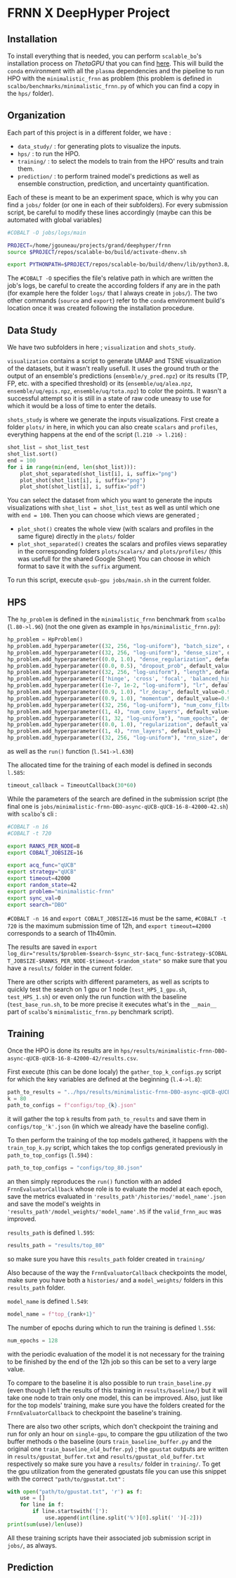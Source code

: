 # FRNN X DeepHyper Project

## Installation

To install everything that is needed, you can perform ``scalable_bo``'s installation process on *ThetaGPU* that you can find [here](https://github.com/deephyper/scalable-bo/blob/main/README.md#for-thetagpu-alcf). This will build the ``conda`` environment with all the ``plasma`` dependencies and the pipeline to run HPO with the ``minimalistic_frnn`` as problem (this problem is defined in ``scalbo/benchmarks/minimalistic_frnn.py`` of which you can find a copy in the ``hps/`` folder).

## Organization

Each part of this project is in a different folder, we have :

- ``data_study/`` : for generating plots to visualize the inputs.
- ``hps/`` : to run the HPO.
- ``training/`` : to select the models to train from the HPO' results and train them.
- ``prediction/`` : to perform trained model's predictions as well as ensemble construction, prediction, and uncertainty quantification.

Each of these is meant to be an experiment space, which is why you can find a ``jobs/`` folder (or one in each of their subfolders). For every submission script, be careful to modify these lines accordingly (maybe can this be automated with global variables)

```bash
#COBALT -O jobs/logs/main

PROJECT=/home/jgouneau/projects/grand/deephyper/frnn
source $PROJECT/repos/scalable-bo/build/activate-dhenv.sh

export PYTHONPATH=$PROJECT/repos/scalable-bo/build/dhenv/lib/python3.8/site-packages/:$PYTHONPATH

```

The ``#COBALT -O`` specifies the file's relative path in which are written the job's logs, be careful to create the according folders if any are in the path (for example here the folder ``logs/`` that I always create in ``jobs/``). The two other commands (``source`` and ``export``) refer to the ``conda`` environment build's location once it was created following the installation procedure. 

## Data Study

We have two subfolders in here ; ``visualization`` and ``shots_study``.

``visualization`` contains a script to generate UMAP and TSNE visualization of the datasets, but it wasn't really usefull. It uses the ground truth or the output of an ensemble's predictions (``ensemble/y_pred.npz``) or its results (TP, FP, etc. with a specified threshold) or its (``ensemble/uq/alea.npz``, ``ensemble/uq/epis.npz``, ``ensemble/uq/tota.npz``) to color the points. It wasn't a successful attempt so it is still in a state of raw code uneasy to use for which it would be a loss of time to enter the details.

``shots_study`` is where we generate the inputs visualizations. First create a folder ``plots/`` in here, in which you can also create ``scalars`` and ``profiles``, everything happens at the end of the script (``l.210 -> l.216``) :

```python
shot_list = shot_list_test
shot_list.sort()
end = 100
for i in range(min(end, len(shot_list))):
    plot_shot_separated(shot_list[i], i, suffix="png")
    plot_shot(shot_list[i], i, suffix="png")
    plot_shot(shot_list[i], i, suffix="pdf")
```

You can select the dataset from which you want to generate the inputs visualizations with ``shot_list = shot_list_test`` as well as until which one with ``end = 100``. Then you can choose which views are generated ; 
- ``plot_shot()`` creates the whole view (with scalars and profiles in the same figure) directly in the ``plots/`` folder
- ``plot_shot_separated()`` creates the scalars and profiles views separatley in the corresponding folders ``plots/scalars/`` and ``plots/profiles/`` (this was usefull for the shared Google Sheet)
You can choose in which format to save it with the ``suffix`` argument.

To run this script, execute ``qsub-gpu jobs/main.sh`` in the current folder.

## HPS

The ``hp_problem`` is defined in the ``minimalistic_frnn`` benchmark from ``scalbo`` (``l.80->l.96``) (not the one given as example in ``hps/minimalistic_frnn.py``):

```python
hp_problem = HpProblem()
hp_problem.add_hyperparameter((32, 256, "log-uniform"), "batch_size", default_value=128)
hp_problem.add_hyperparameter((32, 256, "log-uniform"), "dense_size", default_value=128)
hp_problem.add_hyperparameter((0.0, 1.0), "dense_regularization", default_value=0.001)
hp_problem.add_hyperparameter((0.0, 0.5), "dropout_prob", default_value=0.1)
hp_problem.add_hyperparameter((32, 256, "log-uniform"), "length", default_value=128)
hp_problem.add_hyperparameter(['hinge', 'cross', 'focal', 'balanced_hinge', 'balanced_cross', 'balanced_focal'], "loss", default_value='focal')
hp_problem.add_hyperparameter((1e-7, 1e-2, "log-uniform"), "lr", default_value=2e-5)
hp_problem.add_hyperparameter((0.9, 1.0), "lr_decay", default_value=0.97)
hp_problem.add_hyperparameter((0.9, 1.0), "momentum", default_value=0.9)
hp_problem.add_hyperparameter((32, 256, "log-uniform"), "num_conv_filters", default_value=128)
hp_problem.add_hyperparameter((1, 4), "num_conv_layers", default_value=3)
hp_problem.add_hyperparameter((1, 32, "log-uniform"), "num_epochs", default_value=32)
hp_problem.add_hyperparameter((0.0, 1.0), "regularization", default_value=0.001)
hp_problem.add_hyperparameter((1, 4), "rnn_layers", default_value=2)
hp_problem.add_hyperparameter((32, 256, "log-uniform"), "rnn_size", default_value=200)
```

as well as the ``run()`` function (``l.541->l.630``)

The allocated time for the training of each model is defined in seconds ``l.585``:

```python
timeout_callback = TimeoutCallback(30*60)
```

While the parameters of the search are defined in the submission script (the final one is ``jobs/minimalistic-frnn-DBO-async-qUCB-qUCB-16-8-42000-42.sh``) with ``scalbo``'s cli : 

```bash
#COBALT -n 16
#COBALT -t 720

export RANKS_PER_NODE=8
export COBALT_JOBSIZE=16

export acq_func="qUCB"
export strategy="qUCB"
export timeout=42000
export random_state=42 
export problem="minimalistic-frnn"
export sync_val=0
export search="DBO"
```

``#COBALT -n 16`` and ``export COBALT_JOBSIZE=16`` must be the same, ``#COBALT -t 720`` is the maximum submission time of 12h, and ``export timeout=42000`` corresponds to a search of 11h40min.

The results are saved in ``export log_dir="results/$problem-$search-$sync_str-$acq_func-$strategy-$COBALT_JOBSIZE-$RANKS_PER_NODE-$timeout-$random_state"`` so make sure that you have a ``results/`` folder in the current folder.

There are other scripts with different parameters, as well as scripts to quickly test the search on 1 gpu or 1 node (``test_HPS_1_gpu.sh``, ``test_HPS_1.sh``) or even only the run function with the baseline (``test_base_run.sh``, to be more precise it executes what's in the ``__main__`` part of ``scalbo``'s ``minimalistic_frnn.py`` benchmark script).

## Training

Once the HPO is done its results are in ``hps/results/minimalistic-frnn-DBO-async-qUCB-qUCB-16-8-42000-42/results.csv``.

First execute (this can be done localy) the ``gather_top_k_configs.py`` script for which the key variables are defined at the beginning (``l.4->l.8``):

```python
path_to_results = "../hps/results/minimalistic-frnn-DBO-async-qUCB-qUCB-16-8-42000-42/results.csv"
k = 80
path_to_configs = f"configs/top_{k}.json"
```

it will gather the top ``k`` results from ``path_to_results`` and save them in ``configs/top_'k'.json``  (in which we already have the baseline config).

To then perform the training of the top models gathered, it happens with the ``train_top_k.py`` script, which takes the top configs generated previously in ``path_to_top_configs`` (``l.594``) :

```python
path_to_top_configs = "configs/top_80.json"
```

an then simply reproduces the ``run()`` function with an added ``FrnnEvaluatorCallback`` whose role is to evaluate the model at each epoch, save the metrics evaluated in ``'results_path'/histories/'model_name'.json`` and save the model's weights in ``'results_path'/model_weights/'model_name'.h5`` if the ``valid_frnn_auc`` was improved. 

``results_path`` is defined ``l.595``:

```python
results_path = "results/top_80"
```
so make sure you have this ``results_path`` folder created in ``training/``

Also because of the way the ``FrnnEvaluatorCallback`` checkpoints the model, make sure you have both a ``histories/`` and a ``model_weights/`` folders in this ``results_path`` folder.

``model_name`` is defined ``l.549``:

```python
model_name = f"top_{rank+1}"
```

The number of epochs during which to run the training is defined ``l.556``:

```python
num_epochs = 128
```
with the periodic evaluation of the model it is not necessary for the training to be finished by the end of the 12h job so this can be set to a very large value.

To compare to the baseline it is also possible to run ``train_baseline.py`` (even though I left the results of this training in ``results/baseline/``) but it will take one node to train only one model, this can be improved. Also, just like for the top models' training, make sure you have the folders created for the ``FrnnEvaluatorCallback`` to checkpoint the baseline's training.

There are also two other scripts, which don't checkpoint the training and run for only an hour on ``single-gpu``, to compare the gpu utilization of the two buffer methods o the baseline (ours ``train_baseline_buffer.py`` and the original one ``train_baseline_old_buffer.py``) ; the ``gpustat`` outputs are written in ``results/gpustat_buffer.txt`` and ``results/gpustat_old_buffer.txt`` respectively so make sure you have a ``results/`` folder in ``training/``. To get the gpu utilization from the generated gpustats file you can use this snippet with the correct ``"path/to/gpustat.txt"`` :

```python
with open("path/to/gpustat.txt", 'r') as f:
    use = []
    for line in f:
        if line.startswith('['):
            use.append(int(line.split('%')[0].split(' ')[-2]))
print(sum(use)/len(use))
```

All these training scripts have their associated job submission script in ``jobs/``, as always.

## Prediction


